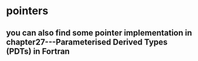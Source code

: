 # pointers

## you can also find some pointer implementation in chapter27---Parameterised Derived Types (PDTs) in Fortran
